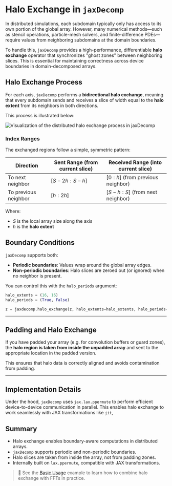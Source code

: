 
# Halo Exchange in `jaxDecomp`

In distributed simulations, each subdomain typically only has access to its own portion of the global array. However, many numerical methods—such as stencil operations, particle-mesh solvers, and finite-difference PDEs—require values from neighboring subdomains at the domain boundaries.

To handle this, `jaxDecomp` provides a high-performance, differentiable **halo exchange** operator that synchronizes "ghost zones" between neighboring slices. This is essential for maintaining correctness across device boundaries in domain-decomposed arrays.


## Halo Exchange Process

For each axis, `jaxDecomp` performs a **bidirectional halo exchange**, meaning that every subdomain sends and receives a slice of width equal to the **halo extent** from its neighbors in both directions.

This process is illustrated below:

![Visualization of the distributed halo exchange process in `jaxDecomp`](../joss-paper/assets/halo-exchange.svg)

### Index Ranges

The exchanged regions follow a simple, symmetric pattern:

| Direction            | Sent Range (from current slice)         | Received Range (into current slice)         |
|----------------------|------------------------------------------|---------------------------------------------|
| To next neighbor     | $[S - 2h : S - h]$                       | $[0 : h]$ (from previous neighbor)          |
| To previous neighbor | $[h : 2h]$                               | $[S - h : S]$ (from next neighbor)          |

Where:
- $S$ is the local array size along the axis
- $h$ is the **halo extent**


## Boundary Conditions

`jaxDecomp` supports both:

- **Periodic boundaries**: Values wrap around the global array edges.
- **Non-periodic boundaries**: Halo slices are zeroed out (or ignored) when no neighbor is present.

You can control this with the `halo_periods` argument:

```python
halo_extents = (16, 16)
halo_periods = (True, False)

z = jaxdecomp.halo_exchange(z, halo_extents=halo_extents, halo_periods=halo_periods)
````

---

## Padding and Halo Exchange

If you have padded your array (e.g. for convolution buffers or guard zones), the **halo region is taken from inside the unpadded array** and sent to the appropriate location in the padded version.

This ensures that halo data is correctly aligned and avoids contamination from padding.

---

## Implementation Details

Under the hood, `jaxDecomp` uses `jax.lax.ppermute` to perform efficient device-to-device communication in parallel. This enables halo exchange to work seamlessly with JAX transformations like `jit`,

## Summary

* Halo exchange enables boundary-aware computations in distributed arrays.
* `jaxDecomp` supports periodic and non-periodic boundaries.
* Halo slices are taken from inside the array, not from padding zones.
* Internally built on `lax.ppermute`, compatible with JAX transformations.

> 🔎 See the [Basic Usage](01-basic_usage.md) example to learn how to combine halo exchange with FFTs in practice.
